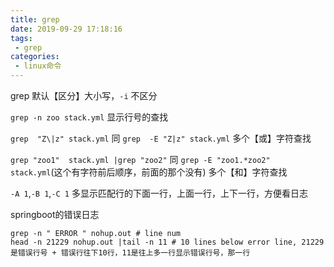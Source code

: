 ```yaml
---
title: grep
date: 2019-09-29 17:18:16
tags:
 - grep
categories:
 - linux命令
---
```


grep 默认【区分】大小写，``-i`` 不区分

``grep -n zoo stack.yml`` 显示行号的查找

``grep  "Z\|z" stack.yml`` 同 ``grep  -E "Z|z" stack.yml`` 多个【或】字符查找

``grep "zoo1"  stack.yml |grep "zoo2"`` 同 ``grep -E "zoo1.*zoo2"  stack.yml``(这个有字符前后顺序，前面的那个没有) 多个【和】字符查找

``-A 1``,``-B 1``,``-C 1`` 多显示匹配行的下面一行，上面一行，上下一行，方便看日志

springboot的错误日志
```
grep -n " ERROR " nohup.out # line num
head -n 21229 nohup.out |tail -n 11 # 10 lines below error line, 21229是错误行号 + 错误行往下10行，11是往上多一行显示错误行号，那一行
```